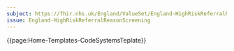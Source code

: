 ```yaml
---
subject: https://fhir.nhs.uk/England/ValueSet/England-HighRiskReferralReasonScreening
issue: England-HighRiskReferralReasonScreening
---
```


{{page:Home-Templates-CodeSystemsTeplate}}